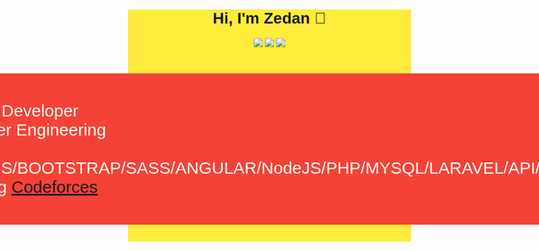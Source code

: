 <div style="background-color: #ffeb3b; font-family: Arial, Helvetica, sans-serif;">
    <h1 align="center">Hi, I'm Zedan 👋</h1>
<p align="center">
    <a href="https://twitter.com/ZedanMohamed8"><img src="https://img.shields.io/badge/twitter-%231FA1F1?style=flat&logo=twitter&logoColor=white"/></a>
    <a href="https://www.linkedin.com/in/zedan-mohamed-9ba98b21a/"><img src="https://img.shields.io/badge/linkedin-%230177B5?style=flat&logo=linkedin&logoColor=white"/></a>
    <a href="https://www.instagram.com/zedanmohamedd/"><img src="https://img.shields.io/badge/instagram-%23E4415F?style=flat&logo=instagram&logoColor=white"/></a>
  </p>
  <div style="display: flex; align-items: center;justify-content: center;">
    <P style="background: #f44336;padding:50px;color:#fff;font-size: 30px;border-radius: 6px;">  
        <span>-I'm a Software Developer</span> <br>
        <span>-Study Computer Engineering</span> <br>
        <span>-Skills : 
            HTML5/CSS3/JS/BOOTSTRAP/SASS/ANGULAR/NodeJS/PHP/MYSQL/LARAVEL/API/C++/C/C# <br>
Problem Solving <a href='https://codeforces.com/profile/Zedan'>Codeforces</a>
        </span>
    <div>@You Can Call Me Zerthufer@</div>
    

</div>
  



